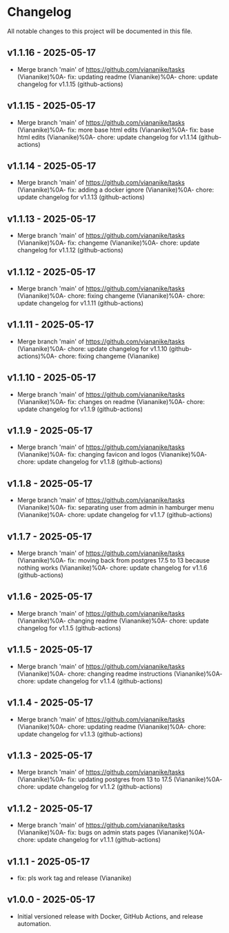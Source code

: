 # Changelog

All notable changes to this project will be documented in this file.

## v1.1.16 - 2025-05-17

- Merge branch 'main' of https://github.com/viananike/tasks (Viananike)%0A- fix: updating readme (Viananike)%0A- chore: update changelog for v1.1.15 (github-actions)

## v1.1.15 - 2025-05-17

- Merge branch 'main' of https://github.com/viananike/tasks (Viananike)%0A- fix: more base html edits (Viananike)%0A- fix: base html edits (Viananike)%0A- chore: update changelog for v1.1.14 (github-actions)

## v1.1.14 - 2025-05-17

- Merge branch 'main' of https://github.com/viananike/tasks (Viananike)%0A- fix: adding a docker ignore (Viananike)%0A- chore: update changelog for v1.1.13 (github-actions)

## v1.1.13 - 2025-05-17

- Merge branch 'main' of https://github.com/viananike/tasks (Viananike)%0A- fix: changeme (Viananike)%0A- chore: update changelog for v1.1.12 (github-actions)

## v1.1.12 - 2025-05-17

- Merge branch 'main' of https://github.com/viananike/tasks (Viananike)%0A- chore: fixing changeme (Viananike)%0A- chore: update changelog for v1.1.11 (github-actions)

## v1.1.11 - 2025-05-17

- Merge branch 'main' of https://github.com/viananike/tasks (Viananike)%0A- chore: update changelog for v1.1.10 (github-actions)%0A- chore: fixing changeme (Viananike)

## v1.1.10 - 2025-05-17

- Merge branch 'main' of https://github.com/viananike/tasks (Viananike)%0A- fix: changes on readme (Viananike)%0A- chore: update changelog for v1.1.9 (github-actions)

## v1.1.9 - 2025-05-17

- Merge branch 'main' of https://github.com/viananike/tasks (Viananike)%0A- fix: changing favicon and logos (Viananike)%0A- chore: update changelog for v1.1.8 (github-actions)

## v1.1.8 - 2025-05-17

- Merge branch 'main' of https://github.com/viananike/tasks (Viananike)%0A- fix: separating user from admin in hamburger menu (Viananike)%0A- chore: update changelog for v1.1.7 (github-actions)

## v1.1.7 - 2025-05-17

- Merge branch 'main' of https://github.com/viananike/tasks (Viananike)%0A- fix: moving back from postgres 17.5 to 13 because nothing works (Viananike)%0A- chore: update changelog for v1.1.6 (github-actions)

## v1.1.6 - 2025-05-17

- Merge branch 'main' of https://github.com/viananike/tasks (Viananike)%0A- changing readme (Viananike)%0A- chore: update changelog for v1.1.5 (github-actions)

## v1.1.5 - 2025-05-17

- Merge branch 'main' of https://github.com/viananike/tasks (Viananike)%0A- chore: changing readme instructions (Viananike)%0A- chore: update changelog for v1.1.4 (github-actions)

## v1.1.4 - 2025-05-17

- Merge branch 'main' of https://github.com/viananike/tasks (Viananike)%0A- chore: updating readme (Viananike)%0A- chore: update changelog for v1.1.3 (github-actions)

## v1.1.3 - 2025-05-17

- Merge branch 'main' of https://github.com/viananike/tasks (Viananike)%0A- fix: updating postgres from 13 to 17.5 (Viananike)%0A- chore: update changelog for v1.1.2 (github-actions)

## v1.1.2 - 2025-05-17

- Merge branch 'main' of https://github.com/viananike/tasks (Viananike)%0A- fix: bugs on admin stats pages (Viananike)%0A- chore: update changelog for v1.1.1 (github-actions)

## v1.1.1 - 2025-05-17

- fix: pls work tag and release (Viananike)

## v1.0.0 - 2025-05-17

- Initial versioned release with Docker, GitHub Actions, and release automation.
